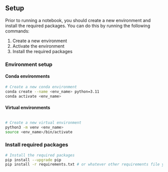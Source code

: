 ## Setup

Prior to running a notebook, you should create a new environment and install the required packages. You can do this by running the following commands:

1. Create a new environment
2. Activate the environment
3. Install the required packages

### Environment setup 

#### Conda environments

```bash
# Create a new conda environment
conda create --name <env_name> python=3.11
conda activate <env_name>
```
#### Virtual environments

```bash

# Create a new virtual environment
python3 -m venv <env_name>
source <env_name>/bin/activate
```



### Install required packages

```bash
# Install the required packages
pip install --upgrade pip
pip install -r requirements.txt # or whatever other requirements file you have
```
